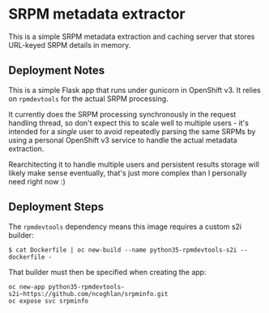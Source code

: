 # SRPM metadata extractor

This is a simple SRPM metadata extraction and caching server that stores
URL-keyed SRPM details in memory.

## Deployment Notes

This is a simple Flask app that runs under gunicorn in OpenShift v3. It relies
on `rpmdevtools` for the actual SRPM processing.

It currently does the SRPM processing synchronously in the request handling
thread, so don't expect this to scale well to multiple users - it's intended
for a *single* user to avoid repeatedly parsing the same SRPMs by using
a personal OpenShift v3 service to handle the actual metadata extraction.

Rearchitecting it to handle multiple users and persistent results storage will
likely make sense eventually, that's just more complex than I personally need
right now :)

## Deployment Steps

The `rpmdevtools` dependency means this image requires a custom s2i builder:

```
$ cat Dockerfile | oc new-build --name python35-rpmdevtools-s2i --dockerfile -
```

That builder must then be specified when creating the app:

```
oc new-app python35-rpmdevtools-s2i~https://github.com/ncoghlan/srpminfo.git
oc expose svc srpminfo
```
